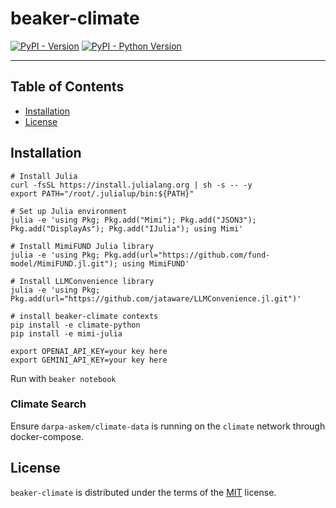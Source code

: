 # beaker-climate

[![PyPI - Version](https://img.shields.io/pypi/v/beaker-climate.svg)](https://pypi.org/project/beaker-climate)
[![PyPI - Python Version](https://img.shields.io/pypi/pyversions/beaker-climate.svg)](https://pypi.org/project/beaker-climate)

-----

## Table of Contents

- [Installation](#installation)
- [License](#license)

## Installation

```console
# Install Julia
curl -fsSL https://install.julialang.org | sh -s -- -y
export PATH="/root/.julialup/bin:${PATH}"

# Set up Julia environment
julia -e 'using Pkg; Pkg.add("Mimi"); Pkg.add("JSON3"); Pkg.add("DisplayAs"); Pkg.add("IJulia"); using Mimi'

# Install MimiFUND Julia library
julia -e 'using Pkg; Pkg.add(url="https://github.com/fund-model/MimiFUND.jl.git"); using MimiFUND'

# Install LLMConvenience library 
julia -e 'using Pkg; Pkg.add(url="https://github.com/jataware/LLMConvenience.jl.git")'

# install beaker-climate contexts
pip install -e climate-python
pip install -e mimi-julia

export OPENAI_API_KEY=your key here
export GEMINI_API_KEY=your key here
```

Run with `beaker notebook`

### Climate Search

Ensure `darpa-askem/climate-data` is running on the `climate` network through docker-compose. 

## License

`beaker-climate` is distributed under the terms of the [MIT](https://spdx.org/licenses/MIT.html) license.

